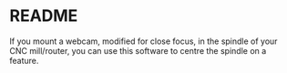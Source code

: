 # README #

If you mount a webcam, modified for close focus, in the spindle of your CNC mill/router, you can use this software to centre the spindle on a feature.